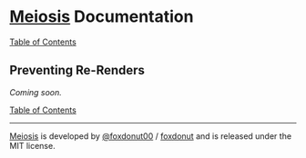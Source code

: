 # [Meiosis](https://meiosis.js.org) Documentation

[Table of Contents](toc.html)

## Preventing Re-Renders

_Coming soon._

[Table of Contents](toc.html)

-----

[Meiosis](https://meiosis.js.org) is developed by
[@foxdonut00](http://twitter.com/foxdonut00) /
[foxdonut](https://github.com/foxdonut)
and is released under the MIT license.
